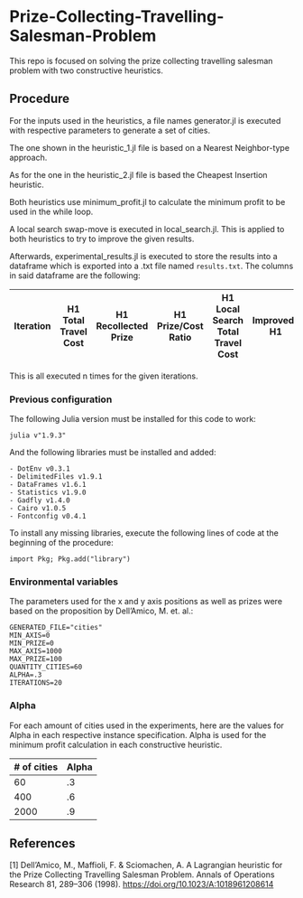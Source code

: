 # Prize-Collecting-Travelling-Salesman-Problem
 
This repo is focused on solving the prize collecting travelling salesman problem with two constructive heuristics.

## Procedure

For the inputs used in the heuristics, a file names generator.jl is executed with respective parameters to generate a set of cities.

The one shown in the heuristic_1.jl file is based on a Nearest Neighbor-type approach.

As for the one in the heuristic_2.jl file is based the Cheapest Insertion heuristic.

Both heuristics use minimum_profit.jl to calculate the minimum profit to be used in the while loop.

A local search swap-move is executed in local_search.jl. This is applied to both heuristics to try to improve the given results.

Afterwards, experimental_results.jl is executed to store the results into a dataframe which is exported into a .txt file named `results.txt`. The columns in said dataframe are the following:

| Iteration | H1 Total Travel Cost | H1 Recollected Prize | H1 Prize/Cost Ratio | H1 Local Search Total Travel Cost | Improved? H1 | H2 Total Travel Cost | H2 Recollected Prize | H2 Prize/Cost Ratio | H2 Local Search Total Travel Cost | Improved? H2 |
| ------------- | ------------- | ------------- | ------------- | ------------- | ------------- | ------------- | ------------- | ------------- | ------------- | ------------- |

This is all executed n times for the given iterations.

### Previous configuration

The following Julia version must be installed for this code to work:

```
julia v"1.9.3"
```

And the following libraries must be installed and added:

```
- DotEnv v0.3.1
- DelimitedFiles v1.9.1
- DataFrames v1.6.1
- Statistics v1.9.0
- Gadfly v1.4.0
- Cairo v1.0.5
- Fontconfig v0.4.1
```

To install any missing libraries, execute the following lines of code at the beginning of the procedure:
```
import Pkg; Pkg.add("library")
```

### Environmental variables

The parameters used for the x and y axis positions as well as prizes were based on the proposition by Dell’Amico, M. et. al.:

``` textplain
GENERATED_FILE="cities"
MIN_AXIS=0
MIN_PRIZE=0
MAX_AXIS=1000
MAX_PRIZE=100
QUANTITY_CITIES=60
ALPHA=.3
ITERATIONS=20
```

### Alpha

For each amount of cities used in the experiments, here are the values for Alpha in each respective instance specification.
Alpha is used for the minimum profit calculation in each constructive heuristic.

| # of cities  | Alpha |
| ------------- | ------------- |
| 60  | .3  |
| 400  | .6  |
| 2000  | .9  |

## References

[1] Dell’Amico, M., Maffioli, F. & Sciomachen, A. A Lagrangian heuristic for the
Prize Collecting Travelling Salesman Problem. Annals of Operations Research
81, 289–306 (1998). https://doi.org/10.1023/A:1018961208614
